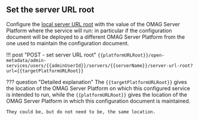 <!-- SPDX-License-Identifier: CC-BY-4.0 -->
<!-- Copyright Contributors to the Egeria project. -->

## Set the server URL root

Configure the [local server URL root](/concepts/omag-server/#platform-url-root) with the value of the OMAG Server Platform where the service will run: in particular if the configuration document will be deployed to a different OMAG Server Platform from the one used to maintain the configuration document.

!!! post "POST - set server URL root"
    ```
    {{platformURLRoot}}/open-metadata/admin-services/users/{{adminUserId}}/servers/{{serverName}}/server-url-root?url={{targetPlatformURLRoot}}
    ```

??? question "Detailed explanation"
    The `{{targetPlatformURLRoot}}` gives the location of the OMAG Server Platform on which this configured service is intended to run, while the `{{platformURLRoot}}` gives the location of the OMAG Server Platform in which this configuration document is maintained.

    They could be, but do not need to be, the same location.
